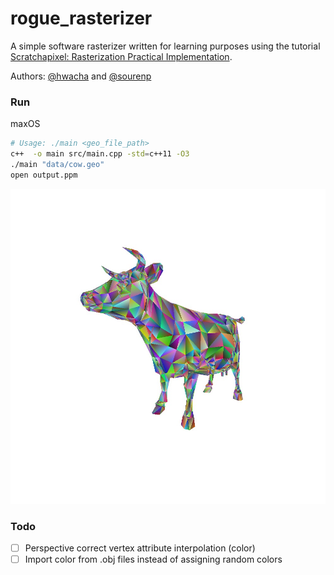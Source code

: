 # rogue_rasterizer

A simple software rasterizer written for learning purposes using the tutorial [Scratchapixel: Rasterization Practical Implementation](https://www.scratchapixel.com/lessons/3d-basic-rendering/rasterization-practical-implementation).

Authors: [@hwacha](https://github.com/hwacha) and [@sourenp](https://github.com/Sourenp)

### Run

maxOS
```bash
# Usage: ./main <geo_file_path>
c++  -o main src/main.cpp -std=c++11 -O3
./main "data/cow.geo"
open output.ppm
```

![cow output](images/cow.jpg)


### Todo

- [ ] Perspective correct vertex attribute interpolation (color)
- [ ] Import color from .obj files instead of assigning random colors
